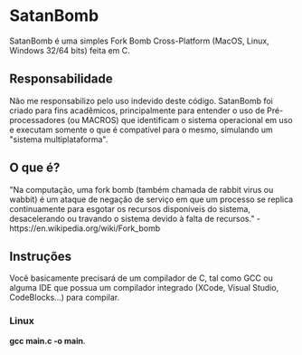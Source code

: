 # SatanBomb

SatanBomb é uma simples Fork Bomb Cross-Platform (MacOS, Linux, Windows 32/64 bits) feita em C.

<h2>Responsabilidade</h2>
Não me responsabilizo pelo uso indevido deste código. SatanBomb foi criado para fins acadêmicos, principalmente para entender o uso de Pré-processadores (ou MACROS) que identificam o sistema operacional em uso e executam somente o que é compatível para o mesmo, simulando um "sistema multiplataforma".

<h2>O que é?</h2>
"Na computação, uma fork bomb (também chamada de rabbit virus ou wabbit) é um ataque de negação de serviço em que um processo se replica continuamente para esgotar os recursos disponíveis do sistema, desacelerando ou travando o sistema devido à falta de recursos." - https://en.wikipedia.org/wiki/Fork_bomb

<h2>Instruções</h2>
Você basicamente precisará de um compilador de C, tal como GCC ou alguma IDE que possua um compilador integrado (XCode, Visual Studio, CodeBlocks...) para compilar.

<h3>Linux</h3>
<b>gcc main.c -o main</b>.
